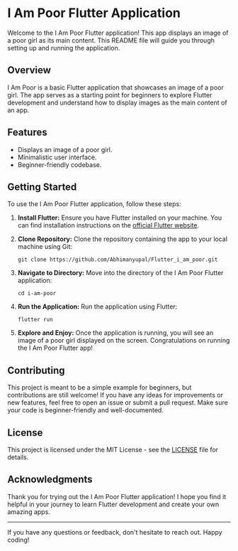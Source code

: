 # I Am Poor Flutter Application

Welcome to the I Am Poor Flutter application! This app displays an image of a poor girl as its main content. This README file will guide you through setting up and running the application.

## Overview

I Am Poor is a basic Flutter application that showcases an image of a poor girl. The app serves as a starting point for beginners to explore Flutter development and understand how to display images as the main content of an app.

## Features

- Displays an image of a poor girl.
- Minimalistic user interface.
- Beginner-friendly codebase.

## Getting Started

To use the I Am Poor Flutter application, follow these steps:

1. **Install Flutter:** Ensure you have Flutter installed on your machine. You can find installation instructions on the [official Flutter website](https://flutter.dev/docs/get-started/install).
2. **Clone Repository:** Clone the repository containing the app to your local machine using Git:

    ```
    git clone https://github.com/Abhimanyupal/Flutter_i_am_poor.git
    ```

3. **Navigate to Directory:** Move into the directory of the I Am Poor Flutter application:

    ```
    cd i-am-poor
    ```

4. **Run the Application:** Run the application using Flutter:

    ```
    flutter run
    ```

5. **Explore and Enjoy:** Once the application is running, you will see an image of a poor girl displayed on the screen. Congratulations on running the I Am Poor Flutter app!

## Contributing

This project is meant to be a simple example for beginners, but contributions are still welcome! If you have any ideas for improvements or new features, feel free to open an issue or submit a pull request. Make sure your code is beginner-friendly and well-documented.

## License

This project is licensed under the MIT License - see the [LICENSE](LICENSE) file for details.

## Acknowledgments

Thank you for trying out the I Am Poor Flutter application! I hope you find it helpful in your journey to learn Flutter development and create your own amazing apps.

---

If you have any questions or feedback, don't hesitate to reach out. Happy coding!
